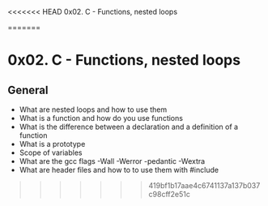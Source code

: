 <<<<<<< HEAD
0x02. C - Functions, nested loops

=======
# **0x02. C - Functions, nested loops**

## General

*    What are nested loops and how to use them
*    What is a function and how do you use functions
*    What is the difference between a declaration and a definition of a function
*    What is a prototype
*    Scope of variables
*    What are the gcc flags -Wall -Werror -pedantic -Wextra
*    What are header files and how to to use them with #include
>>>>>>> 419bf1b17aae4c6741137a137b037c98cff2e51c
